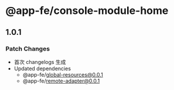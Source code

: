 # @app-fe/console-module-home

## 1.0.1

### Patch Changes

- 首次 changelogs 生成
- Updated dependencies
  - @app-fe/global-resources@0.0.1
  - @app-fe/remote-adapter@0.0.1
